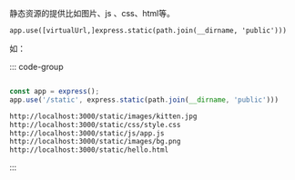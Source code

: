 静态资源的提供比如图片、js 、css、html等。

`app.use([virtualUrl,]express.static(path.join(__dirname, 'public')))`

如：

:::  code-group

```js [index.js]

const app = express();
app.use('/static', express.static(path.join(__dirname, 'public')))
```

```md [访问]
http://localhost:3000/static/images/kitten.jpg
http://localhost:3000/static/css/style.css
http://localhost:3000/static/js/app.js
http://localhost:3000/static/images/bg.png
http://localhost:3000/static/hello.html
```

:::
